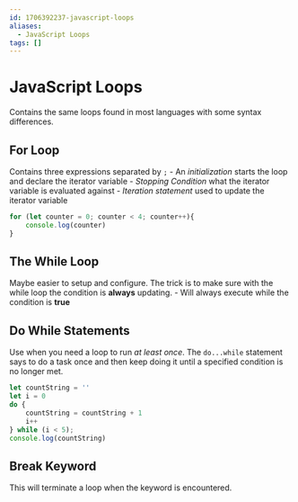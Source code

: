 ```yaml
---
id: 1706392237-javascript-loops
aliases:
  - JavaScript Loops
tags: []
---
```


# JavaScript Loops
Contains the same loops found in most languages with some syntax differences.

## For Loop
Contains three expressions separated by `;`
    - An *initialization* starts the loop and declare the iterator variable
    - *Stopping Condition* what the iterator variable is evaluated against
    - *Iteration statement* used to update the iterator variable
```js
for (let counter = 0; counter < 4; counter++){
    console.log(counter)
}
```

## The While Loop
Maybe easier to setup and configure. The trick is to make sure with the while loop the condition is **always** updating.
    - Will always execute while the condition is **true**

## Do While Statements
Use when you need a loop to run *at least once*. The `do...while` statement says to do a task once and then keep doing it until a specified condition is no longer met.
```js
let countString = ''
let i = 0
do {
    countString = countString + 1
    i++
} while (i < 5); 
console.log(countString)
```

## Break Keyword
This will terminate a loop when the keyword is encountered.
